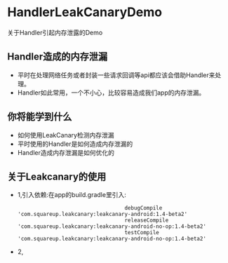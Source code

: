 # HandlerLeakCanaryDemo
关于Handler引起内存泄露的Demo

## Handler造成的内存泄漏
* 平时在处理网络任务或者封装一些请求回调等api都应该会借助Handler来处理。 
* Handler如此常用，一个不小心，比较容易造成我们app的内存泄漏。

## 你将能学到什么
* 如何使用LeakCanary检测内存泄漏
* 平时使用的Handler是如何造成内存泄漏的
* Handler造成内存泄漏是如何优化的

## 关于Leakcanary的使用
* 1,引入依赖:在app的build.gradle里引入:
                                        
                                        debugCompile 'com.squareup.leakcanary:leakcanary-android:1.4-beta2'
                                        releaseCompile 'com.squareup.leakcanary:leakcanary-android-no-op:1.4-beta2'
                                        testCompile 'com.squareup.leakcanary:leakcanary-android-no-op:1.4-beta2'
* 2,
